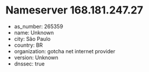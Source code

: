 # Nameserver 168.181.247.27

* as_number: 265359
* name: Unknown
* city: São Paulo
* country: BR
* organization: gotcha net internet provider
* version: Unknown
* dnssec: true
